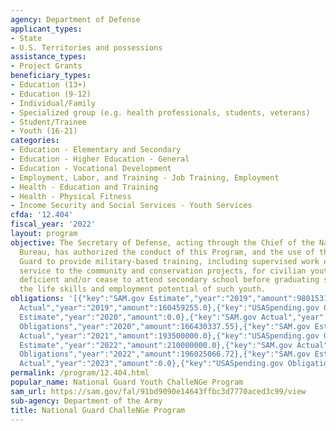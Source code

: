 ```yaml
---
agency: Department of Defense
applicant_types:
- State
- U.S. Territories and possessions
assistance_types:
- Project Grants
beneficiary_types:
- Education (13+)
- Education (9-12)
- Individual/Family
- Specialized group (e.g. health professionals, students, veterans)
- Student/Trainee
- Youth (16-21)
categories:
- Education - Elementary and Secondary
- Education - Higher Education - General
- Education - Vocational Development
- Employment, Labor, and Training - Job Training, Employment
- Health - Education and Training
- Health - Physical Fitness
- Income Security and Social Services - Youth Services
cfda: '12.404'
fiscal_year: '2022'
layout: program
objective: The Secretary of Defense, acting through the Chief of the National Guard
  Bureau, has authorized the conduct of this Program, and the use of the National
  Guard to provide military-based training, including supervised work experience in
  service to the community and conservation projects, for civilian youth who are credit
  deficient and/or cease to attend secondary school before graduating so as to improve
  the life skills and employment potential of such youth.
obligations: '[{"key":"SAM.gov Estimate","year":"2019","amount":98015310.0},{"key":"SAM.gov
  Actual","year":"2019","amount":160459255.0},{"key":"USASpending.gov Obligations","year":"2019","amount":170257136.31},{"key":"SAM.gov
  Estimate","year":"2020","amount":0.0},{"key":"SAM.gov Actual","year":"2020","amount":192347849.0},{"key":"USASpending.gov
  Obligations","year":"2020","amount":166430337.55},{"key":"SAM.gov Estimate","year":"2021","amount":197892000.0},{"key":"SAM.gov
  Actual","year":"2021","amount":193500000.0},{"key":"USASpending.gov Obligations","year":"2021","amount":150420569.13},{"key":"SAM.gov
  Estimate","year":"2022","amount":210000000.0},{"key":"SAM.gov Actual","year":"2022","amount":210000000.0},{"key":"USASpending.gov
  Obligations","year":"2022","amount":196025066.72},{"key":"SAM.gov Estimate","year":"2023","amount":211600000.0},{"key":"SAM.gov
  Actual","year":"2023","amount":0.0},{"key":"USASpending.gov Obligations","year":"2023","amount":79823677.46}]'
permalink: /program/12.404.html
popular_name: National Guard Youth ChalleNGe Program
sam_url: https://sam.gov/fal/91bd9090e14643ffbc3d7770aced3c99/view
sub-agency: Department of the Army
title: National Guard ChalleNGe Program
---
```


